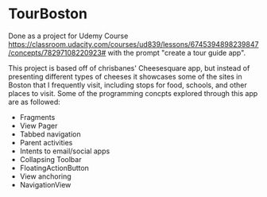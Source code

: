 # TourBoston

Done as a project for Udemy Course https://classroom.udacity.com/courses/ud839/lessons/6745394898239847/concepts/78297108220923# with the prompt "create a tour guide app".

This project is based off of chrisbanes' Cheesesquare app, but instead of presenting different types of cheeses it showcases some of the sites in Boston that I frequently visit, including stops for food, schools, and other places to visit. Some of the programming concpts explored through this app are as followed:

- Fragments
- View Pager
- Tabbed navigation
- Parent activities
- Intents to email/social apps
- Collapsing Toolbar
- FloatingActionButton
- View anchoring
- NavigationView
